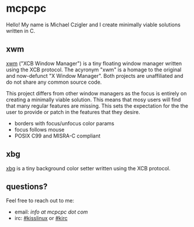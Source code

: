 # mcpcpc 

Hello! My name is Michael Czigler and I create minimally viable solutions written 
in C.

## xwm

[xwm](https://github.com/mcpcpc/xwm) ("XCB Window Manager") is a tiny floating 
window manager written using the XCB protocol. The acyronym "xwm" is a homage 
to the original and now-defunct "X Window Manager". Both projects are 
unaffiliated and do not share any common source code.

This project differs from other window managers as the focus is entirely on 
creating a minimally viable solution. This means that mosy users will find that 
many regular features are missing. This sets the expectation for the the user to 
provide or patch in the features that they desire.  

* borders with focus/unfocus color params
* focus follows mouse
* POSIX C99 and MISRA-C compliant

## xbg

[xbg](https://github.com/mcpcpc/xbg) is a tiny background color setter written 
using the XCB protocol.

## questions?

Feel free to reach out to me:

* email: *info at mcpcpc dot com*
* irc: [#kisslinux](https://freenode.logbot.info/kisslinux) or [#kirc](https://freenode.logbot.info/kirc)
